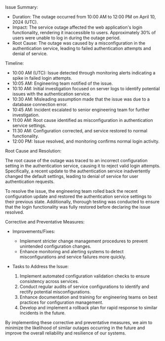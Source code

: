 Issue Summary:

- Duration: The outage occurred from 10:00 AM to 12:00 PM on April 10, 2024 (UTC).
- Impact: The service outage affected the web application's login functionality, rendering it inaccessible to users. Approximately 30% of users were unable to log in during the outage period.
- Root Cause: The outage was caused by a misconfiguration in the authentication service, leading to failed authentication attempts and denial of service.

Timeline:

- 10:00 AM (UTC): Issue detected through monitoring alerts indicating a spike in failed login attempts.
- 10:05 AM: Engineering team notified of the issue.
- 10:10 AM: Initial investigation focused on server logs to identify potential issues with the authentication service.
- 10:30 AM: Misleading assumption made that the issue was due to a database connection error.
- 10:45 AM: Incident escalated to senior engineering team for further investigation.
- 11:00 AM: Root cause identified as misconfiguration in authentication service settings.
- 11:30 AM: Configuration corrected, and service restored to normal functionality.
- 12:00 PM: Issue resolved, and monitoring confirms normal login activity.

Root Cause and Resolution:

The root cause of the outage was traced to an incorrect configuration setting in the authentication service, causing it to reject valid login attempts. Specifically, a recent update to the authentication service inadvertently changed the default settings, leading to denial of service for user authentication requests.

To resolve the issue, the engineering team rolled back the recent configuration update and restored the authentication service settings to their previous state. Additionally, thorough testing was conducted to ensure that the login functionality was fully restored before declaring the issue resolved.

Corrective and Preventative Measures:

- Improvements/Fixes: 
  - Implement stricter change management procedures to prevent unintended configuration changes.
  - Enhance monitoring and alerting systems to detect misconfigurations and service failures more quickly.

- Tasks to Address the Issue:
  1. Implement automated configuration validation checks to ensure consistency across services.
  2. Conduct regular audits of service configurations to identify and rectify potential misconfigurations.
  3. Enhance documentation and training for engineering teams on best practices for configuration management.
  4. Develop and implement a rollback plan for rapid response to similar incidents in the future.
  
By implementing these corrective and preventative measures, we aim to minimize the likelihood of similar outages occurring in the future and improve the overall reliability and resilience of our systems.